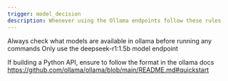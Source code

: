 ```yaml
---
trigger: model_decision
description: Whenever using the Ollama endpoints follow these rules
---
```


Always check what models are available in ollama before running any commands
Only use the deepseek-r1:1.5b model endpoint

If building a Python API, ensure to follow the format in the ollama docs https://github.com/ollama/ollama/blob/main/README.md#quickstart